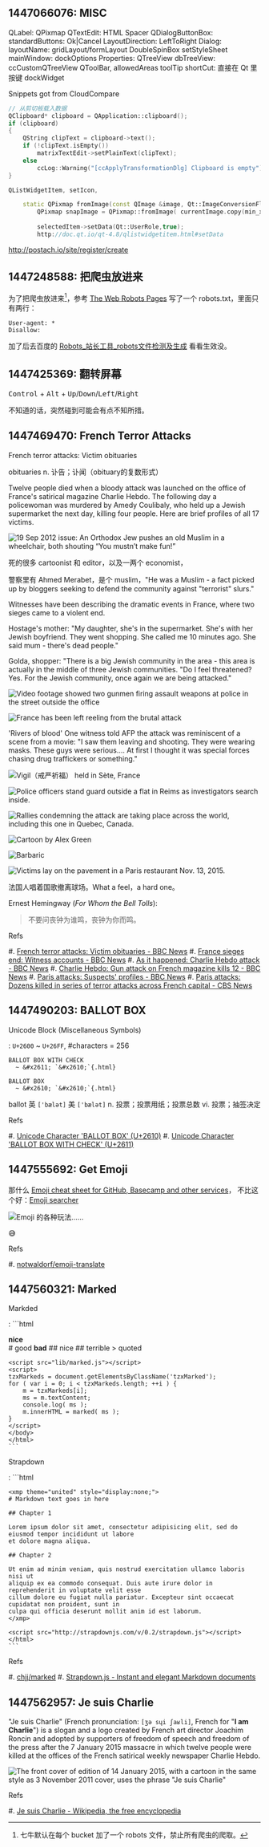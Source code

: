 1447066076: MISC
----------------

QLabel: QPixmap
QTextEdit: HTML
Spacer
QDialogButtonBox: standardButtons: Ok|Cancel
LayoutDirection: LeftToRight
Dialog: layoutName: gridLayout/formLayout
DoubleSpinBox
setStyleSheet
mainWindow: dockOptions
Properties: QTreeView
dbTreeView: ccCustomQTreeView
QToolBar, allowedAreas
toolTip
shortCut: 直接在 Qt 里按键
dockWidget

Snippets got from CloudCompare

```cpp
// 从剪切板载入数据
QClipboard* clipboard = QApplication::clipboard();
if (clipboard)
{
	QString clipText = clipboard->text();
	if (!clipText.isEmpty())
		matrixTextEdit->setPlainText(clipText);
	else
		ccLog::Warning("[ccApplyTransformationDlg] Clipboard is empty");
}
```


```cpp
QListWidgetItem, setIcon,

    static QPixmap fromImage(const QImage &image, Qt::ImageConversionFlags flags = Qt::AutoColor);
		QPixmap snapImage = QPixmap::fromImage( currentImage.copy(min_x , min_y , max_x-min_x , max_y-min_y ) );
        
		selectedItem->setData(Qt::UserRole,true);
        http://doc.qt.io/qt-4.8/qlistwidgetitem.html#setData
```       

http://postach.io/site/register/create

1447248588: 把爬虫放进来
------------------------

为了把爬虫放进来[^qiniu-robots-default]，参考 [The Web Robots Pages](http://www.robotstxt.org/robotstxt.html) 写了一个 robots.txt，里面只有两行：

```plain
User-agent: *
Disallow:
```

加了后去百度的 [Robots_站长工具_robots文件检测及生成](http://zhanzhang.baidu.com/robots) 看看生效没。

[^qiniu-robots-default]: 七牛默认在每个 bucket 加了一个 robots 文件，禁止所有爬虫的爬取。

1447425369: 翻转屏幕
--------------------

<kbd>Control</kbd> + <kbd>Alt</kbd> + <kbd>Up</kbd>/<kbd>Down</kbd>/<kbd>Left</kbd>/<kbd>Right</kbd>

不知道的话，突然碰到可能会有点不知所措。

1447469470: French Terror Attacks
---------------------------------

French terror attacks: Victim obituaries

obituaries 
n. 讣告；讣闻（obituary的复数形式）

Twelve people died when a bloody attack was launched on the office of France's satirical magazine Charlie Hebdo. The following day a policewoman was murdered by Amedy Coulibaly, who held up a Jewish supermarket the next day, killing four people. Here are brief profiles of all 17 victims.

![19 Sep 2012 issue: An Orthodox Jew pushes an old Muslim in a wheelchair, both shouting “You mustn’t make fun!”](http://ichef-1.bbci.co.uk/news/624/media/images/80116000/jpg/_80116101_charliemuslimandjew464.jpg)

死的很多 cartoonist 和 editor，以及一两个 economist，

警察里有 Ahmed Merabet，是个 muslim，"He was a Muslim - a fact picked up by bloggers seeking to defend the community against "terrorist" slurs."

Witnesses have been describing the dramatic events in France, where two sieges came to a violent end.

Hostage's mother:
"My daughter, she's in the supermarket. She's with her Jewish boyfriend. They went shopping. She called me 10 minutes ago. She said mum - there's dead people."

Golda, shopper:
"There is a big Jewish community in the area - this area is actually in the middle of three Jewish communities.
"Do I feel threatened? Yes. For the Jewish community, once again we are being attacked."

![Video footage showed two gunmen firing assault weapons at police in the street outside the office](http://ichef.bbci.co.uk/news/624/media/images/80124000/jpg/_80124628_025311653-1.jpg)

![France has been left reeling from the brutal attack](http://ichef.bbci.co.uk/news/624/media/images/80124000/jpg/_80124630_025308133-1.jpg)

'Rivers of blood'
One witness told AFP the attack was reminiscent of a scene from a movie: "I saw them leaving and shooting. They were wearing masks. These guys were serious.... At first I thought it was special forces chasing drug traffickers or something."


![Vigil（~~戒严~~祈福） held in Sète, France](http://ichef.bbci.co.uk/live-experience/cps/704/mcs/media/images/80126000/jpg/_80126207_joeytranchinasetevigil.jpg)

![Police officers stand guard outside a flat in Reims as investigators search inside.](http://ichef.bbci.co.uk/live-experience/cps/704/mcs/media/images/80126000/jpg/_80126297_025315148-1.jpg)

![Rallies condemning the attack are taking place across the world, including this one in Quebec, Canada.](http://ichef.bbci.co.uk/live-experience/cps/704/mcs/media/images/80126000/jpg/_80126293_025314033-1.jpg)


![Cartoon by Alex Green](http://ichef.bbci.co.uk/live-experience/cps/512/mcs/media/images/80126000/png/_80126203_alexgreencartoon.png)

![Barbaric](http://ichef.bbci.co.uk/live-experience/cps/512/mcs/media/images/80125000/png/_80125156_mirror.png)

![Victims lay on the pavement in a Paris restaurant Nov. 13, 2015.](http://gnat.qiniudn.com/paris-in-terror/paris-in-terror.png)

法国人唱着国歌撤离球场。What a feel，a hard one。

Ernest Hemingway (*For Whom the Bell Tolls*):

> 不要问丧钟为谁鸣，丧钟为你而鸣。

Refs

#. [French terror attacks: Victim obituaries - BBC News](http://www.bbc.com/news/world-europe-30724678)
#. [France sieges end: Witness accounts - BBC News](http://www.bbc.com/news/world-europe-30755914)
#. [As it happened: Charlie Hebdo attack - BBC News](http://www.bbc.com/news/live/world-europe-30710777)
#. [Charlie Hebdo: Gun attack on French magazine kills 12 - BBC News](http://www.bbc.com/news/world-europe-30710883)
#. [Paris attacks: Suspects' profiles - BBC News](http://www.bbc.com/news/world-europe-30722038)
#. [Paris attacks: Dozens killed in series of terror attacks across French capital - CBS News](http://www.cbsnews.com/news/paris-explosion-stadium-shootout-restaurant/)

1447490203: BALLOT BOX
----------------------

Unicode Block (Miscellaneous Symbols)

:   `U+2600` ~ `U+26FF`, #characters = 256

    BALLOT BOX WITH CHECK
      ~ &#x2611; `&#x2610;`{.html}

    BALLOT BOX
      ~ &#x2610; `&#x2610;`{.html}

ballot 英 `['bælət]` 美 `['bælət]` n. 投票；投票用纸；投票总数 vi. 投票；抽签决定
      
Refs

#. [Unicode Character 'BALLOT BOX' (U+2610)](http://www.fileformat.info/info/unicode/char/2610/index.htm)
#. [Unicode Character 'BALLOT BOX WITH CHECK' (U+2611)](http://www.fileformat.info/info/unicode/char/2611/index.htm)

1447555692: Get Emoji
---------------------

那什么 [Emoji cheat sheet for GitHub, Basecamp and other services](http://www.emoji-cheat-sheet.com/)，
不比这个好：[Emoji searcher](http://emoji.muan.co/)

![Emoji 的各种玩法……](https://cloud.githubusercontent.com/assets/1369170/8635052/e333474e-27c7-11e5-8af8-5b0bc2281095.gif)

:sweat_smile:

Refs

#. [notwaldorf/emoji-translate](https://github.com/notwaldorf/emoji-translate)

1447560321: Marked
------------------

Markded

:   ```html
    <!doctype html>
    <html>
    <head>
      <meta charset="utf-8"/>
      <title>Marked in the browser</title>
    </head>
    <body>
    <div class="tzxMarked">**nice**</div>
    <div class="tzxMarked">
    # good
    **bad**
    ## nice
    ## terrible
    > quoted
    </div>
    
    <script src="lib/marked.js"></script>
    <script>
    tzxMarkeds = document.getElementsByClassName('tzxMarked');
    for ( var i = 0; i < tzxMarkeds.length; ++i ) {
        m = tzxMarkeds[i];
        ms = m.textContent;
        console.log( ms );
        m.innerHTML = marked( ms );
    }
    </script>
    </body>
    </html>
    ```

Strapdown

:   ```html
    <!DOCTYPE html>
    <html>
    <title>Hello Strapdown</title>
    
    <xmp theme="united" style="display:none;">
    # Markdown text goes in here
    
    ## Chapter 1
    
    Lorem ipsum dolor sit amet, consectetur adipisicing elit, sed do eiusmod tempor incididunt ut labore
    et dolore magna aliqua. 
    
    ## Chapter 2
    
    Ut enim ad minim veniam, quis nostrud exercitation ullamco laboris nisi ut
    aliquip ex ea commodo consequat. Duis aute irure dolor in reprehenderit in voluptate velit esse
    cillum dolore eu fugiat nulla pariatur. Excepteur sint occaecat cupidatat non proident, sunt in
    culpa qui officia deserunt mollit anim id est laborum.
    </xmp>
    
    <script src="http://strapdownjs.com/v/0.2/strapdown.js"></script>
    </html>
    ```

Refs

#. [chjj/marked](https://github.com/chjj/marked)
#. [Strapdown.js - Instant and elegant Markdown documents](http://strapdownjs.com/)

1447562957: Je suis Charlie
---------------------------

"Je suis Charlie" (French pronunciation: `​[ʒə sɥi ʃaʁli]`, French for "**I am Charlie**") is 
a slogan and a logo created by French art director Joachim Roncin and adopted 
by supporters of freedom of speech and freedom of the press after the 7 January 2015 massacre 
in which twelve people were killed at the offices of the French satirical weekly newspaper Charlie Hebdo.

![The front cover of edition of 14 January 2015, with a cartoon in the same style 
  as 3 November 2011 cover, uses the phrase "Je suis Charlie"](https://upload.wikimedia.org/wikipedia/en/thumb/1/1c/Charlie_Hebdo_Tout_est_pardonn%C3%A9.jpg/220px-Charlie_Hebdo_Tout_est_pardonn%C3%A9.jpg)
  
Refs

#. [Je suis Charlie - Wikipedia, the free encyclopedia](https://en.wikipedia.org/wiki/Je_suis_Charlie)